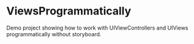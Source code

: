 # ViewsProgrammatically
Demo project showing how to work with UIViewControllers and UIViews programmatically without storyboard.
